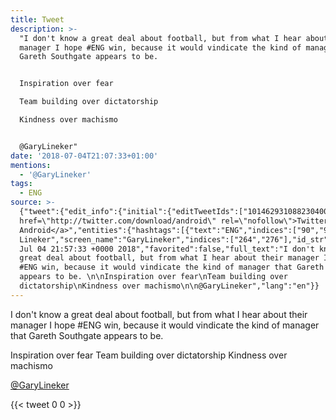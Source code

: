 ```yaml
---
title: Tweet
description: >-
  "I don't know a great deal about football, but from what I hear about their
  manager I hope #ENG win, because it would vindicate the kind of manager that
  Gareth Southgate appears to be. 


  Inspiration over fear

  Team building over dictatorship

  Kindness over machismo


  @GaryLineker"
date: '2018-07-04T21:07:33+01:00'
mentions:
  - '@GaryLineker'
tags:
  - ENG
source: >-
  {"tweet":{"edit_info":{"initial":{"editTweetIds":["1014629310882304000"],"editableUntil":"2018-07-04T22:57:33.272Z","editsRemaining":"5","isEditEligible":true}},"retweeted":false,"source":"<a
  href=\"http://twitter.com/download/android\" rel=\"nofollow\">Twitter for
  Android</a>","entities":{"hashtags":[{"text":"ENG","indices":["90","94"]}],"symbols":[],"user_mentions":[{"name":"Gary
  Lineker","screen_name":"GaryLineker","indices":["264","276"],"id_str":"471287735","id":"471287735"}],"urls":[]},"display_text_range":["0","276"],"favorite_count":"0","id_str":"1014629310882304000","truncated":false,"retweet_count":"0","id":"1014629310882304000","created_at":"Wed
  Jul 04 21:57:33 +0000 2018","favorited":false,"full_text":"I don't know a
  great deal about football, but from what I hear about their manager I hope
  #ENG win, because it would vindicate the kind of manager that Gareth Southgate
  appears to be. \n\nInspiration over fear\nTeam building over
  dictatorship\nKindness over machismo\n\n@GaryLineker","lang":"en"}}
---
```

I don't know a great deal about football, but from what I hear about their manager I hope #ENG win, because it would vindicate the kind of manager that Gareth Southgate appears to be. 

Inspiration over fear
Team building over dictatorship
Kindness over machismo

[@GaryLineker](https://twitter.com/@GaryLineker)
    
{{< tweet 0 0 >}}
    
